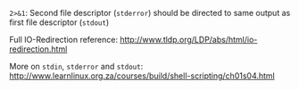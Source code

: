 `2>&1`: Second file descriptor (`stderror`) should be directed to same output as first file descriptor (`stdout`)

Full IO-Redirection reference: http://www.tldp.org/LDP/abs/html/io-redirection.html

More on `stdin`, `stderror` and `stdout`: http://www.learnlinux.org.za/courses/build/shell-scripting/ch01s04.html